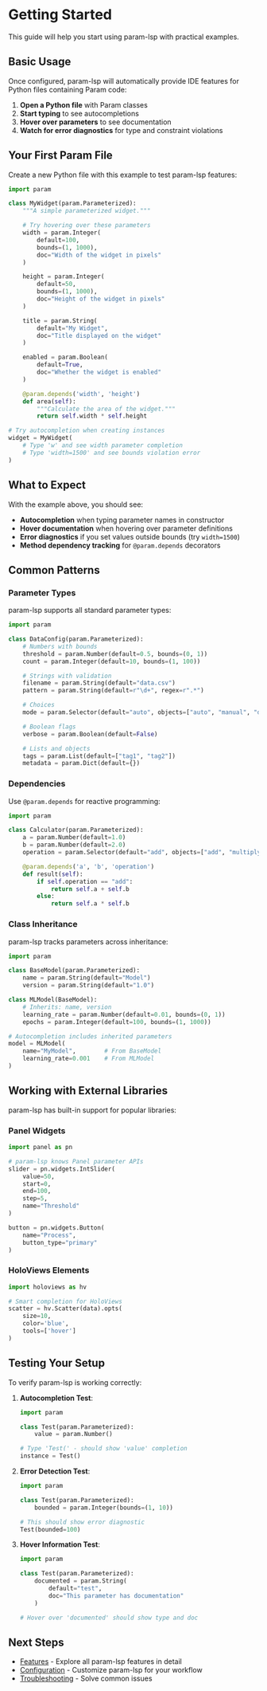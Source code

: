 # Getting Started

This guide will help you start using param-lsp with practical examples.

## Basic Usage

Once configured, param-lsp will automatically provide IDE features for Python files containing Param code:

1. **Open a Python file** with Param classes
2. **Start typing** to see autocompletions
3. **Hover over parameters** to see documentation
4. **Watch for error diagnostics** for type and constraint violations

## Your First Param File

Create a new Python file with this example to test param-lsp features:

```python
import param

class MyWidget(param.Parameterized):
    """A simple parameterized widget."""

    # Try hovering over these parameters
    width = param.Integer(
        default=100,
        bounds=(1, 1000),
        doc="Width of the widget in pixels"
    )

    height = param.Integer(
        default=50,
        bounds=(1, 1000),
        doc="Height of the widget in pixels"
    )

    title = param.String(
        default="My Widget",
        doc="Title displayed on the widget"
    )

    enabled = param.Boolean(
        default=True,
        doc="Whether the widget is enabled"
    )

    @param.depends('width', 'height')
    def area(self):
        """Calculate the area of the widget."""
        return self.width * self.height

# Try autocompletion when creating instances
widget = MyWidget(
    # Type 'w' and see width parameter completion
    # Type 'width=1500' and see bounds violation error
)
```

## What to Expect

With the example above, you should see:

- **Autocompletion** when typing parameter names in constructor
- **Hover documentation** when hovering over parameter definitions
- **Error diagnostics** if you set values outside bounds (try `width=1500`)
- **Method dependency tracking** for `@param.depends` decorators

## Common Patterns

### Parameter Types

param-lsp supports all standard parameter types:

```python
import param

class DataConfig(param.Parameterized):
    # Numbers with bounds
    threshold = param.Number(default=0.5, bounds=(0, 1))
    count = param.Integer(default=10, bounds=(1, 100))

    # Strings with validation
    filename = param.String(default="data.csv")
    pattern = param.String(default=r"\d+", regex=r".*")

    # Choices
    mode = param.Selector(default="auto", objects=["auto", "manual", "debug"])

    # Boolean flags
    verbose = param.Boolean(default=False)

    # Lists and objects
    tags = param.List(default=["tag1", "tag2"])
    metadata = param.Dict(default={})
```

### Dependencies

Use `@param.depends` for reactive programming:

```python
import param

class Calculator(param.Parameterized):
    a = param.Number(default=1.0)
    b = param.Number(default=2.0)
    operation = param.Selector(default="add", objects=["add", "multiply"])

    @param.depends('a', 'b', 'operation')
    def result(self):
        if self.operation == "add":
            return self.a + self.b
        else:
            return self.a * self.b
```

### Class Inheritance

param-lsp tracks parameters across inheritance:

```python
import param

class BaseModel(param.Parameterized):
    name = param.String(default="Model")
    version = param.String(default="1.0")

class MLModel(BaseModel):
    # Inherits: name, version
    learning_rate = param.Number(default=0.01, bounds=(0, 1))
    epochs = param.Integer(default=100, bounds=(1, 1000))

# Autocompletion includes inherited parameters
model = MLModel(
    name="MyModel",        # From BaseModel
    learning_rate=0.001    # From MLModel
)
```

## Working with External Libraries

param-lsp has built-in support for popular libraries:

### Panel Widgets

```python
import panel as pn

# param-lsp knows Panel parameter APIs
slider = pn.widgets.IntSlider(
    value=50,
    start=0,
    end=100,
    step=5,
    name="Threshold"
)

button = pn.widgets.Button(
    name="Process",
    button_type="primary"
)
```

### HoloViews Elements

```python
import holoviews as hv

# Smart completion for HoloViews
scatter = hv.Scatter(data).opts(
    size=10,
    color='blue',
    tools=['hover']
)
```

## Testing Your Setup

To verify param-lsp is working correctly:

1. **Autocompletion Test**:

   ```python
   import param

   class Test(param.Parameterized):
       value = param.Number()

   # Type 'Test(' - should show 'value' completion
   instance = Test()
   ```

2. **Error Detection Test**:

   ```python
   import param

   class Test(param.Parameterized):
       bounded = param.Integer(bounds=(1, 10))

   # This should show error diagnostic
   Test(bounded=100)
   ```

3. **Hover Information Test**:

   ```python
   import param

   class Test(param.Parameterized):
       documented = param.String(
           default="test",
           doc="This parameter has documentation"
       )

   # Hover over 'documented' should show type and doc
   ```

## Next Steps

- [Features](features/) - Explore all param-lsp features in detail
- [Configuration](configuration.md) - Customize param-lsp for your workflow
- [Troubleshooting](troubleshooting/) - Solve common issues
